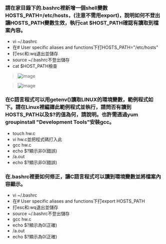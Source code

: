 ﻿### 請在家目錄下的.bashrc裡新增一個shell變數 HOSTS_PATH=/etc/hosts，(注意不需用export)，說明如何不登出讓HOSTS_PATH變數生效，執行cat $HOST_PATH確認有讀取到檔案內容。

- vi ~/.bashrc
- 在# User specific aliases and functions下打HOSTS_PATH="/etc/hosts"
- 打esc和:wq退出並儲存
- source ~/.bashrc不登出儲存
- cat $HOST_PATH檢查

> ![image]()

> ![image]()

### 在C語言程式可以用getenv()讀取LINUX的環境變數，範例程式如下。請在Linux裡編譯此範例程式並執行，請問否有讀到HOSTS_PATH以及$?的值為何，請說明。也許需透過yum groupinstall "Development Tools"安裝gcc。

- touch hw.c
- vi hw.c並把程式碼打入此
- gcc hw.c
- echo $?顯示非0(錯誤)
- /a.out
- echo $?顯示非0(錯誤)

### 在.bashrc裡要如何修正，讓C語言程式可以讀到環境變數並將檔案內容顯示。

- vi ~/.bashrc
- 在# User specific aliases and functions下打export HOSTS_PATH
- 打esc和:wq退出並儲存
- source ~/.bashrc不登出儲存
- gcc hw.c
- echo $?顯示為0(正確)
- /a.out 
- echo $?顯示為0(正確)